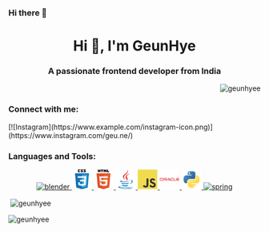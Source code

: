 ### Hi there 👋
<h1 align="center">Hi 👋, I'm GeunHye</h1>
<h3 align="center">A passionate frontend developer from India</h3>

<p align="right"> <img src="https://komarev.com/ghpvc/?username=geunhyee&label=Profile%20views&color=0e75b6&style=flat" alt="geunhyee" /> </p>

<h3 align="left">Connect with me:</h3>
[![Instagram](https://www.example.com/instagram-icon.png)](https://www.instagram.com/geu.ne/)

<p align="left">
</p>

<h3 align="left">Languages and Tools:</h3>
<div align="center">
  <a href="https://www.blender.org/" target="_blank" rel="noreferrer"> <img src="https://download.blender.org/branding/community/blender_community_badge_white.svg" alt="blender" width="40" height="40"/> </a> <a href="https://www.w3schools.com/css/" target="_blank" rel="noreferrer"> <img src="https://raw.githubusercontent.com/devicons/devicon/master/icons/css3/css3-original-wordmark.svg" alt="css3" width="40" height="40"/> </a> <a href="https://www.w3.org/html/" target="_blank" rel="noreferrer"> <img src="https://raw.githubusercontent.com/devicons/devicon/master/icons/html5/html5-original-wordmark.svg" alt="html5" width="40" height="40"/> </a> <a href="https://www.java.com" target="_blank" rel="noreferrer"> <img src="https://raw.githubusercontent.com/devicons/devicon/master/icons/java/java-original.svg" alt="java" width="40" height="40"/> </a> <a href="https://developer.mozilla.org/en-US/docs/Web/JavaScript" target="_blank" rel="noreferrer"> <img src="https://raw.githubusercontent.com/devicons/devicon/master/icons/javascript/javascript-original.svg" alt="javascript" width="40" height="40"/> </a> <a href="https://www.oracle.com/" target="_blank" rel="noreferrer"> <img src="https://raw.githubusercontent.com/devicons/devicon/master/icons/oracle/oracle-original.svg" alt="oracle" width="40" height="40"/> </a> <a href="https://www.python.org" target="_blank" rel="noreferrer"> <img src="https://raw.githubusercontent.com/devicons/devicon/master/icons/python/python-original.svg" alt="python" width="40" height="40"/> </a> <a href="https://spring.io/" target="_blank" rel="noreferrer"> <img src="https://www.vectorlogo.zone/logos/springio/springio-icon.svg" alt="spring" width="40" height="40"/> </a>
</div>

<p>&nbsp;<img align="center" src="https://github-readme-stats.vercel.app/api?username=geunhyee&show_icons=true&locale=en" alt="geunhyee" /></p>

<p><img align="center" src="https://github-readme-streak-stats.herokuapp.com/?user=geunhyee&" alt="geunhyee" /></p>

